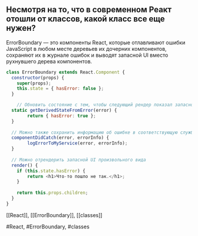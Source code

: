 ## Несмотря на то, что в современном Реакт отошли от классов, какой класс все еще нужен?


ErrorBoundary — это компоненты React, которые отлавливают ошибки JavaScript в любом месте деревьев их дочерних компонентов, сохраняют их в журнале ошибок и выводят запасной UI вместо рухнувшего дерева компонентов.

```javascript
class ErrorBoundary extends React.Component {
  constructor(props) {
    super(props);
    this.state = { hasError: false };
  }

	// Обновить состояние с тем, чтобы следующий рендер показал запасной UI.   
  static getDerivedStateFromError(error) {  
  		return { hasError: true };  
  }
  
  // Можно также сохранить информацию об ошибке в соответствующую службу журнала ошибок  
  componentDidCatch(error, errorInfo) {    
  		logErrorToMyService(error, errorInfo);  
  }
  
  // Можно отрендерить запасной UI произвольного вида      
  render() {
    if (this.state.hasError) {      
		return <h1>Что-то пошло не так.</h1>;    
	}
	
    return this.props.children; 
  }
}
```

[[React]], [[ErrorBoundary]], [[classes]]

#React, #ErrorBoundary, #classes